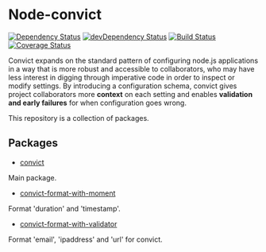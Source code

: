 # Node-convict

[![Dependency Status](https://david-dm.org/mozilla/node-convict.svg)](https://david-dm.org/mozilla/node-convict)
[![devDependency Status](https://david-dm.org/mozilla/node-convict/dev-status.svg)](https://david-dm.org/mozilla/node-convict#info=devDependencies)
[![Build Status](https://travis-ci.org/mozilla/node-convict.svg?branch=master)](https://travis-ci.org/mozilla/node-convict)
[![Coverage Status](https://coveralls.io/repos/github/mozilla/node-convict/badge.svg?branch=master)](https://coveralls.io/github/mozilla/node-convict?branch=master)

Convict expands on the standard pattern of configuring node.js applications in a way that is more robust and accessible to collaborators, who may have less interest in digging through imperative code in order to inspect or modify settings. By introducing a configuration schema, convict gives project collaborators more **context** on each setting and enables **validation and early failures** for when configuration goes wrong.

This repository is a collection of packages.

## Packages

 - [convict](/packages/convict/)

  Main package.

 - [convict-format-with-moment](/packages/convict-format-with-moment/)

  Format 'duration' and 'timestamp'.

 - [convict-format-with-validator](/packages/convict-format-with-validator/)

  Format 'email', 'ipaddress' and 'url' for convict.
